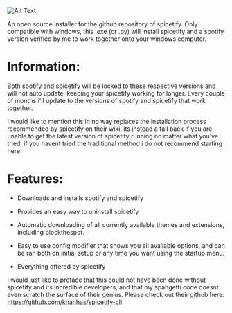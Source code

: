 ![Alt Text](https://camo.githubusercontent.com/04af757763126b654906e864d2d569c7efd891bfa26a045ed0348d6643cc26db/68747470733a2f2f692e696d6775722e636f6d2f6977634c4954512e706e67)

An open source installer for the github repository of spicetify. Only compatible with windows, this .exe (or .py) will install spicetify and a spotify version verified by me to work together onto your windows computer. 

# **Information:**
Both spotify and spicetify will be locked to these respective versions and will not auto update, keeping your spicetify working for longer. Every couple of months i'll update to the versions of spotify and spicetify that work together.

I would like to mention this in no way replaces the installation process recommended by spicetify on their wiki, its instead a fall back if you are unable to get the latest version of spicetify running no matter what you've tried. if you havent tried the traditional method i do not recommend starting here.

# **Features:**
* Downloads and installs spotify and spicetify

* Provides an easy way to uninstall spicetify

* Automatic downloading of all currently available themes and extensions, including blockthespot.

* Easy to use config modifier that shows you all available options, and can be ran both on initial setup or any time you want using the startup menu.

* Everything offered by spicetify

I would just like to preface that this could not have been done without spicetify and its incredible developers, and that my spahgetti code doesnt even scratch the surface of their genius. Please check out their github here: https://github.com/khanhas/spicetify-cli

